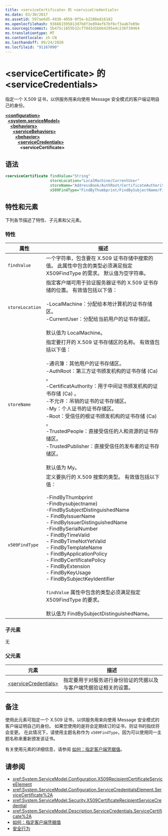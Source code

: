 ```yaml
---
title: <serviceCertificate> 的 <serviceCredentials>
ms.date: 03/30/2017
ms.assetid: 597ae6d5-4938-4950-9f5e-b2280e816182
ms.openlocfilehash: 936661595813d7b8f3e894efb7bf6cf3aab7e89e
ms.sourcegitcommit: 5b475c1855b32cf78d2d1bbb4295e4c236f39464
ms.translationtype: MT
ms.contentlocale: zh-CN
ms.lasthandoff: 09/24/2020
ms.locfileid: "91167090"
---
```

# <a name="servicecertificate-of-servicecredentials"></a>\<serviceCertificate> 的 \<serviceCredentials>

指定一个 X.509 证书，以供服务用来向使用 Message 安全模式的客户端证明自己的身份。  
  
[**\<configuration>**](../configuration-element.md)\
&nbsp;&nbsp;[**\<system.serviceModel>**](system-servicemodel.md)\
&nbsp;&nbsp;&nbsp;&nbsp;[**\<behaviors>**](behaviors.md)\
&nbsp;&nbsp;&nbsp;&nbsp;&nbsp;&nbsp;[**\<serviceBehaviors>**](servicebehaviors.md)\
&nbsp;&nbsp;&nbsp;&nbsp;&nbsp;&nbsp;&nbsp;&nbsp;[**\<behavior>**](behavior-of-servicebehaviors.md)\
&nbsp;&nbsp;&nbsp;&nbsp;&nbsp;&nbsp;&nbsp;&nbsp;&nbsp;&nbsp;[**\<serviceCredentials>**](servicecredentials.md)\
&nbsp;&nbsp;&nbsp;&nbsp;&nbsp;&nbsp;&nbsp;&nbsp;&nbsp;&nbsp;&nbsp;&nbsp;**\<serviceCertificate>**  
  
## <a name="syntax"></a>语法  
  
```xml  
<serviceCertificate findValue="String"
                    storeLocation="LocalMachine/CurrentUser"
                    storeName="AddressBook/AuthRoot/CertificateAuthority/Disallowed/My/Root/TrustedPeople/TrustedPublisher"
                    x509FindType="FindByThumbprint/FindBySubjectName/FindBySubjectDistinguishedName/FindByIssuerName/FindByIssuerDistinguishedName/FindBySerialNumber/FindByTimeValid/FindByTimeNotYetValid/FindByTemplateName/FindByApplicationPolicy/FindByCertificatePolicy/FindByExtension/FindByKeyUsage/FindBySubjectKeyIdentifier" />
```  
  
## <a name="attributes-and-elements"></a>特性和元素  

 下列各节描述了特性、子元素和父元素。  
  
### <a name="attributes"></a>特性  
  
|属性|描述|  
|---------------|-----------------|  
|`findValue`|一个字符串，包含要在 X.509 证书存储中搜索的值。 此属性中包含的类型必须满足指定 X509FindType 的需求。 默认值为空字符串。|  
|`storeLocation`|指定客户端可用于验证服务器证书的 X.509 证书存储的位置。 有效值包括以下值：<br /><br /> -LocalMachine：分配给本地计算机的证书存储区。<br />-CurrentUser：分配给当前用户的证书存储区。<br /><br /> 默认值为 LocalMachine。|  
|`storeName`|指定要打开的 X.509 证书存储区的名称。 有效值包括以下值：<br /><br /> -通讯簿：其他用户的证书存储区。<br />-AuthRoot：第三方证书颁发机构的证书存储 (Ca) 。<br />-CertificatAuthority：用于中间证书颁发机构的证书存储 (Ca) 。<br />-不允许：吊销的证书的证书存储区。<br />-My：个人证书的证书存储区。<br />-Root：受信任的根证书颁发机构的证书存储 (Ca) 。<br />-TrustedPeople：直接受信任的人和资源的证书存储区。<br />-TrustedPublisher：直接受信任的发布者的证书存储区。<br /><br /> 默认值为 My。|  
|`x509FindType`|定义要执行的 X.509 搜索的类型。 有效值包括以下值：<br /><br /> -FindByThumbprint<br />-Findbysubjectname) <br />-FindBySubjectDistinguishedName<br />- FindByIssuerName<br />- FindByIssuerDistinguishedName<br />-FindBySerialNumber<br />- FindByTimeValid<br />- FindByTimeNotYetValid<br />- FindByTemplateName<br />- FindByApplicationPolicy<br />- FindByCertificatePolicy<br />- FindByExtension<br />- FindByKeyUsage<br />- FindBySubjectKeyIdentifier<br /><br /> `findValue` 属性中包含的类型必须满足指定 X509FindType 的要求。<br /><br /> 默认值为 FindBySubjectDistinguishedName。|  
  
### <a name="child-elements"></a>子元素  

 无  
  
### <a name="parent-elements"></a>父元素  
  
|元素|描述|  
|-------------|-----------------|  
|[\<serviceCredentials>](servicecredentials.md)|指定要用于对服务进行身份验证的凭据以及与客户端凭据验证相关的设置。|  
  
## <a name="remarks"></a>备注  

 使用此元素可指定一个 X.509 证书，以供服务用来向使用 Message 安全模式的客户端证明自己的身份。 如果您使用的是将会定期续订的证书，则证书的指纹将会变更。 在此情况下，请使用主题名称作为 `x509FindType`，因为可以使用同一主题名称来重新颁发该证书。  
  
 有关使用元素的详细信息，请参阅 [如何：指定客户端凭据值](../../../wcf/how-to-specify-client-credential-values.md)。  
  
## <a name="see-also"></a>请参阅

- <xref:System.ServiceModel.Configuration.X509RecipientCertificateServiceElement>
- <xref:System.ServiceModel.Configuration.ServiceCredentialsElement.ServiceCertificate%2A>
- <xref:System.ServiceModel.Security.X509CertificateRecipientServiceCredential>
- <xref:System.ServiceModel.Description.ServiceCredentials.ServiceCertificate%2A>
- [如何：指定客户端凭据值](../../../wcf/how-to-specify-client-credential-values.md)
- [安全行为](../../../wcf/feature-details/security-behaviors-in-wcf.md)
